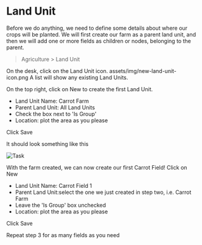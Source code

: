 # Land Unit

Before we do anything, we need to define some details about where our crops will be planted. We will first create our farm as a parent land unit, and then we will add one or more fields as children or nodes, belonging to the parent.

> Agriculture > Land Unit

On the desk, click on the Land Unit icon. assets/img/new-land-unit-icon.png A list will show any existing Land Units.

On the top right, click on New  to create the first Land Unit.

* Land Unit Name: Carrot Farm
* Parent Land Unit: All Land Units
* Check the box next to 'Is Group'
* Location: plot the area as you please

Click Save

It should look something like this

<img class="screenshot" alt="Task" src="/home/coding_coffee/Work/frappe-bench/apps/erpnext/erpnext/docs/assets/img/agriculture/crops_and_land/land_unit.png">

With the farm created, we can now create our first Carrot Field! Click on New 

* Land Unit Name: Carrot Field 1
* Parent Land Unit:select the one we just created in step two, i.e. Carrot Farm
* Leave the 'Is Group' box unchecked
* Location: plot the area as you please

Click Save

Repeat step 3 for as many fields as you need
